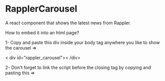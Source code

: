 # RapplerCarousel

A react component that shows the latest news from Rappler.

How to embed it into an html page?

1- Copy and paste this div inside your body tag anywhere you like to show the carousel =>

< div id="rappler_carousel">< /div>
  
2- Don't forget to link the script before the </body> closing tag by copying and pasting this => 
<script type="text/javascript" src="https://www.alfredoscarano.com/cdn/scripts/rappler-carousel.js" ></script>
